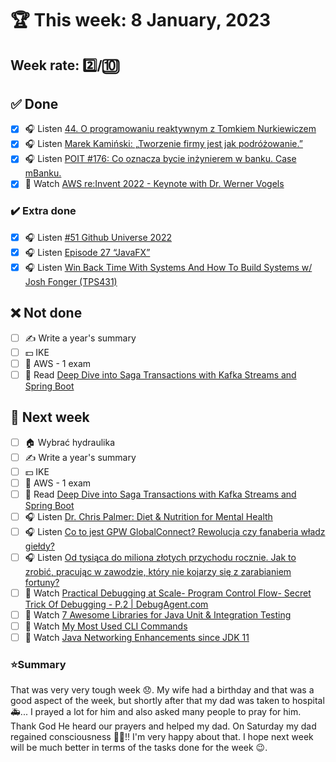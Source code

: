 # 🏆 This week: 8 January, 2023

## Week rate: 2️⃣/🔟

## ✅ Done
- [x] 🎧 Listen [44. O programowaniu reaktywnym z Tomkiem Nurkiewiczem](https://bettersoftwaredesign.pl/episodes/44)
- [x] 🎧 Listen [Marek Kamiński: „Tworzenie firmy jest jak podróżowanie.”](https://zaprojektujswojezycie.pl/marek-kaminski-tworzenie-firmy-jest-jak-podrozowanie/)
- [x] 🎧 Listen [POIT #176: Co oznacza bycie inżynierem w banku. Case mBanku.](https://porozmawiajmyoit.pl/poit-176-co-oznacza-bycie-inzynierem-w-banku-case-mbanku/)
- [x] 🎥 Watch [AWS re:Invent 2022 - Keynote with Dr. Werner Vogels](https://youtu.be/RfvL_423a-I?list=PL2yQDdvlhXf8xcKr0-BHEyg_8VB4tWdu1)

### ✔️ Extra done
- [x] 🎧 Listen [#51 Github Universe 2022](https://patoarchitekci.io/51/)
- [x] 🎧 Listen [Episode 27 “JavaFX”](https://inside.java/2022/11/18/podcast-027/)
- [x] 🎧 Listen [Win Back Time With Systems And How To Build Systems w/ Josh Fonger (TPS431)](https://www.asianefficiency.com/podcasts/431-josh-fonger/#)

## ❌ Not done
- [ ] ✍️ Write a year's summary
- [ ] 💵 IKE
- [ ] 🎥 AWS - 1 exam
- [ ] 📗 Read [Deep Dive into Saga Transactions with Kafka Streams and Spring Boot](https://piotrminkowski.com/2022/02/07/deep-dive-into-saga-transactions-with-kafka-streams-and-spring-boot/)

## 📝 Next week
- [ ] 🏠 Wybrać hydraulika
- [ ] ✍️ Write a year's summary
- [ ] 💵 IKE
- [ ] 🎥 AWS - 1 exam
- [ ] 📗 Read [Deep Dive into Saga Transactions with Kafka Streams and Spring Boot](https://piotrminkowski.com/2022/02/07/deep-dive-into-saga-transactions-with-kafka-streams-and-spring-boot/)
- [ ] 🎧 Listen [Dr. Chris Palmer: Diet & Nutrition for Mental Health](https://hubermanlab.com/dr-chris-palmer-diet-nutrition-for-mental-health/)
- [ ] 🎧 Listen [Co to jest GPW GlobalConnect? Rewolucja czy fanaberia władz giełdy?](https://inwestomat.eu/co-to-jest-gpw-globalconnect/)
- [ ] 🎧 Listen [Od tysiąca do miliona złotych przychodu rocznie. Jak to zrobić, pracując w zawodzie, który nie kojarzy się z zarabianiem fortuny?](https://malawielkafirma.pl/jak-zarabiac-na-korekcie/)
- [ ] 🎥 Watch [Practical Debugging at Scale- Program Control Flow- Secret Trick Of Debugging - P.2 | DebugAgent.com](https://youtu.be/GSeg5L31XXw)
- [ ] 🎥 Watch [7 Awesome Libraries for Java Unit & Integration Testing](https://youtu.be/JVPHSdHViMg)
- [ ] 🎥 Watch [My Most Used CLI Commands](https://youtu.be/6qCxlTRD5vc)
- [ ] 🎥 Watch [Java Networking Enhancements since JDK 11](https://youtu.be/GPmeFv8t66E)

### ⭐Summary 
That was very very tough week 😞. My wife had a birthday and that was a good aspect of the week, but shortly after that my dad was taken to hospital 🚑... I prayed a lot for him and also asked many people to pray for him. Thank God He heard our prayers and helped my dad. On Saturday my dad regained consciousness 🙂🙏!! I'm very happy about that. I hope next week will be much better in terms of the tasks done for the week 😉.
